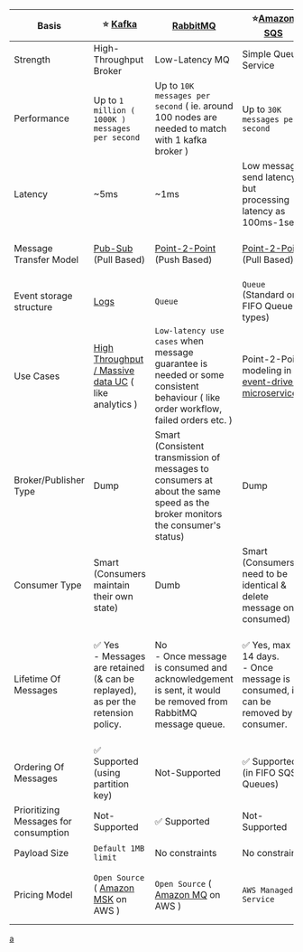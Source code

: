 
| Basis                                 | :star: [Kafka](Kafka.md)                                                                                      | [RabbitMQ](RabbitMQ.md)                                                                                                            | :star:[Amazon SQS](../../2_AWSComponents/5_MessageBrokerServices/AmazonSQS.md)                            | [Amazon SNS](../../2_AWSComponents/5_MessageBrokerServices/AmazonSNS.md)                                                              | [Amazon EventBridge](../../2_AWSComponents/5_MessageBrokerServices/AmazonEventBridge.md) | [Active MQ](ActiveMQ.md)                                                                                                                                    |
|---------------------------------------|---------------------------------------------------------------------------------------------------------------|------------------------------------------------------------------------------------------------------------------------------------|-----------------------------------------------------------------------------------------------------------|---------------------------------------------------------------------------------------------------------------------------------------|------------------------------------------------------------------------------------------|-------------------------------------------------------------------------------------------------------------------------------------------------------------|
|  Strength                             | High-Throughput Broker                                                                                        | Low-Latency MQ                                                                                                                     | Simple Queue Service                                                                                      | Push-Notification-Based-Broker                                                                                                        | Rule-Based-Targeting-Broker                                                              | Enterprise-Based MQ                                                                                                                                         |
|  Performance                          | Up to `1 million ( 1000K ) messages per second`                                                               | Up to `10K messages per second` ( ie. around 100 nodes are needed to match with 1 kafka broker )                                   | Up to `30K messages per second`                                                                           |
|  Latency                              | ~5ms                                                                                                          | ~1ms                                                                                                                               | Low message send latency, but processing latency as 100ms-1sec                                            |
|  Message Transfer Model               | [Pub-Sub](../4_MessageBrokers#publisher-subscriber-model-pubsub) <br>(Pull Based)                             | [Point-2-Point](../4_MessageBrokers#point-to-point-model-message-queuing) <br>(Push Based)                                         | [Point-2-Point](../4_MessageBrokers#point-to-point-model-message-queuing) <br>(Pull Based)                | [Pub-Sub](../4_MessageBrokers#publisher-subscriber-model-pubsub) <br>(Push Based, through push notification)                          | [Pub-Sub](../4_MessageBrokers#publisher-subscriber-model-pubsub) <br>(Push Based)        | Both [Point-2-Point](../4_MessageBrokers#point-to-point-model-message-queuing) & [Pub-Sub](../4_MessageBrokers#publisher-subscriber-model-pubsub) supported |
|  Event storage structure              | [Logs](../0_SystemGlossaries/Append-Only.md)                                                                  | `Queue`                                                                                                                            | `Queue` <br>(Standard or FIFO Queue types)                                                                | `Topic`                                                                                                                               | `Event Bus`                                                                              | `Queue`                                                                                                                                                     |
|  Use Cases                            | [High Throughput / Massive data UC](../0_SystemGlossaries/LatencyThroughput.md) ( like analytics )            | `Low-latency use cases` when message guarantee is needed or some consistent behaviour ( like order workflow, failed orders etc. )  | Point-2-Point modeling in [event-driven microservices](../0_SystemGlossaries/EventDrivenArchitecture.md). | Notification (Email/Push) to person, Pub-Sub modeling for [event-driven microservices](../0_SystemGlossaries/EventDrivenArchitecture.md). | [Event-driven microservices](../0_SystemGlossaries/EventDrivenArchitecture.md)           |
|  Broker/Publisher Type                | Dump                                                                                                          | Smart <br/>(Consistent transmission of messages to consumers at about the same speed as the broker monitors the consumer's status) | Dump                                                                                                      | Smart                                                                                                                                 | Smart                                                                                    | Dump                                                                                                                                                        |
|  Consumer Type                        | Smart <br/>(Consumers maintain their own state)                                                               | Dumb                                                                                                                               | Smart <br/>(Consumers need to be identical & delete message once consumed)                                | Dump <br/>(Consumers might be processing messages in the different way)                                                               | Dump<br/>(Consumers might be processing messages in the different way)                   | Smart                                                                                                                                                       |
|  Lifetime Of Messages                 | :white_check_mark: Yes <br/>- Messages are retained (& can be replayed), as per the retension policy. | No <br/>- Once message is consumed and acknowledgement is sent, it would be removed from RabbitMQ message queue.                   | :white_check_mark: Yes, max 14 days. <br>- Once message is consumed, it can be removed by consumer.       | No <br> - When an SNS Topic receives an event notification, it is broadcasted to all Subscribers.                          | :white_check_mark: Yes, events can be archived, to replay later.                         | No <br/>- Message would be removed once consumed.                                                                                                           |
|  Ordering Of Messages                 | :white_check_mark: Supported <br/>(using partition key)                                                       | Not-Supported                                                                                                                      | :white_check_mark: Supported <br/>(in FIFO SQS Queues)                                                    | :white_check_mark: Supported (in FIFO SNS Topics)                                                                                     | Not-Supported                                                                            | :white_check_mark: Supported                                                                                                                                |
|  Prioritizing Messages for consumption | Not-Supported                                                                                                 | :white_check_mark: Supported                                                                                                       | Not-Supported                                                                                             | Not-Supported                                                                                                                         | Not-Supported                                                                            | Not-Supported                                                                                                                                               |
|  Payload Size                         | `Default 1MB limit`                                                                                           | No constraints                                                                                                                     | No constraints                                                                                            | No constraints                                                                                                                        | No constraints                                                                           | No constraints                                                                                                                                              |
|  Pricing Model                        | `Open Source` ( [Amazon MSK](../../2_AWSComponents/5_MessageBrokerServices/AmazonMSK.md) on AWS )             | `Open Source` ( [Amazon MQ](../../2_AWSComponents/5_MessageBrokerServices/AmazonMQ.md) on AWS )                                    | `AWS Managed Service`                                                                                     | `AWS Managed Service`                                                                                                                 | `AWS Managed Service`                                                                    | `Open Source` ( [Amazon MQ](src/2_AWSComponents/5_MessageBrokerServices/AmazonMQ.md) on AWS )                                                               |

[a](../0_SystemGlossaries/EventDrivenArchitecture.md)